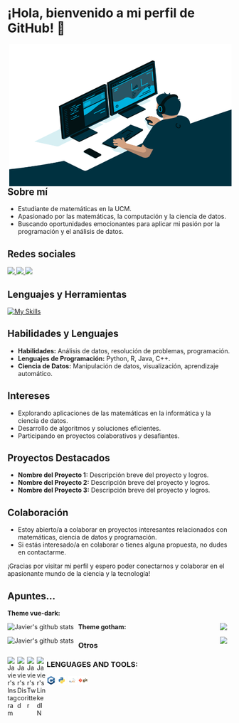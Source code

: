 # ¡Hola, bienvenido a mi perfil de GitHub! 👋

  <img align="right" alt="GIF" src="code.gif?raw=true" width="500" height="320" />

## Sobre mí
- Estudiante de matemáticas en la UCM.
- Apasionado por las matemáticas, la computación y la ciencia de datos.
- Buscando oportunidades emocionantes para aplicar mi pasión por la programación y el análisis de datos.

## Redes sociales

<a href="https://github.com/gauravghongde/social-icons/">
  <img width="50" src="https://github.com/gauravghongde/social-icons/blob/master/SVG/Color/Instagram.svg" />
  <img width="50" src="https://github.com/gauravghongde/social-icons/blob/master/SVG/Color/Twitter.svg" />
  <img width="50" src="https://github.com/gauravghongde/social-icons/blob/master/SVG/Color/LinkedIN.svg" />
</a>

## Lenguajes y Herramientas

[![My Skills](https://skills.thijs.gg/icons?i=py,git,cpp,c)](https://github.com/JavierAM01)

## Habilidades y Lenguajes
- **Habilidades:** Análisis de datos, resolución de problemas, programación.
- **Lenguajes de Programación:** Python, R, Java, C++.
- **Ciencia de Datos:** Manipulación de datos, visualización, aprendizaje automático.

## Intereses
- Explorando aplicaciones de las matemáticas en la informática y la ciencia de datos.
- Desarrollo de algoritmos y soluciones eficientes.
- Participando en proyectos colaborativos y desafiantes.

## Proyectos Destacados
- **Nombre del Proyecto 1:** Descripción breve del proyecto y logros.
- **Nombre del Proyecto 2:** Descripción breve del proyecto y logros.
- **Nombre del Proyecto 3:** Descripción breve del proyecto y logros.

## Colaboración
- Estoy abierto/a a colaborar en proyectos interesantes relacionados con matemáticas, ciencia de datos y programación.
- Si estás interesado/a en colaborar o tienes alguna propuesta, no dudes en contactarme.

¡Gracias por visitar mi perfil y espero poder conectarnos y colaborar en el apasionante mundo de la ciencia y la tecnología!


## Apuntes...


**Theme vue-dark:**

<div>
  <img style="float:left; margin-right:10px;" src="https://github-readme-stats.vercel.app/api?username=JavierAM01&show_icons=true&include_all_commits=true&theme=vue-dark&hide_border=true" alt="Javier's github stats" />      
  <img style="float:right; margin-right:10px;" src="https://github-readme-stats.vercel.app/api/top-langs/?username=JavierAM01&layout=compact&theme=vue-dark&hide_border=true" />
</div>


**Theme gotham:**

<div>
  <img style="float:left; margin-right:10px;" src="https://github-readme-stats.vercel.app/api?username=JavierAM01&show_icons=true&include_all_commits=true&theme=gotham&hide_border=true" alt="Javier's github stats" />      
  <img style="float:right; margin-right:10px;" src="https://github-readme-stats.vercel.app/api/top-langs/?username=JavierAM01&layout=compact&theme=gotham&hide_border=true" />
</div>

### Otros 

<a href="https://www.instagram.com">
  <img align="left" alt="Javier's Instagram" width="22px" src="https://raw.githubusercontent.com/hussainweb/hussainweb/main/icons/instagram.png" />
</a>
<a href="https://discord.gg">
  <img align="left" alt="Javier's Discord" width="22px" src="https://raw.githubusercontent.com/peterthehan/peterthehan/master/assets/discord.svg" />
</a>
<a href="https://twitter.com">
  <img align="left" alt="Javier's Twitter" width="22px" src="https://raw.githubusercontent.com/peterthehan/peterthehan/master/assets/twitter.svg" />
</a>
<a href="https://www.linkedin.com">
  <img align="left" alt="Javier's LinkedIN" width="22px" src="https://raw.githubusercontent.com/peterthehan/peterthehan/master/assets/linkedin.svg" />
</a>


### LENGUAGES AND TOOLS: 

<code><img height="20" src="https://raw.githubusercontent.com/github/explore/80688e429a7d4ef2fca1e82350fe8e3517d3494d/topics/cpp/cpp.png"></code>
<code><img height="20" src="https://raw.githubusercontent.com/github/explore/80688e429a7d4ef2fca1e82350fe8e3517d3494d/topics/python/python.png"></code>
<code><img height="20" src="https://raw.githubusercontent.com/github/explore/80688e429a7d4ef2fca1e82350fe8e3517d3494d/topics/mysql/mysql.png"></code>
<code><img height="20" src="https://raw.githubusercontent.com/github/explore/80688e429a7d4ef2fca1e82350fe8e3517d3494d/topics/git/git.png"></code>






